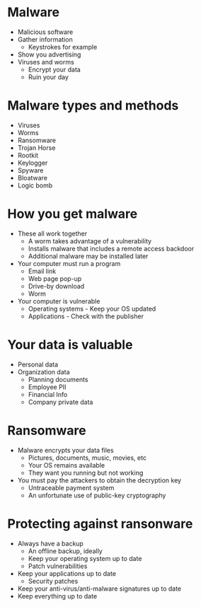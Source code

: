# Malware
- Malicious software
- Gather information
	- Keystrokes for example
- Show you advertising
- Viruses and worms
	- Encrypt your data
	- Ruin your day
# Malware types and methods
- Viruses
- Worms
- Ransomware
- Trojan Horse
- Rootkit
- Keylogger
- Spyware
- Bloatware
- Logic bomb
# How you get malware
- These all work together
	- A worm takes advantage of a vulnerability
	- Installs malware that includes a remote access backdoor
	- Additional malware may be installed later
- Your computer must run a program
	- Email link
	- Web page pop-up
	- Drive-by download
	- Worm
- Your computer is vulnerable
	- Operating systems - Keep your OS updated
	- Applications - Check with the publisher
# Your data is valuable
- Personal data
- Organization data
	- Planning documents
	- Employee PII
	- Financial Info
	- Company private data
# Ransomware
- Malware encrypts your data files
	- Pictures, documents, music, movies, etc
	- Your OS remains available
	- They want you running but not working
- You must pay the attackers to obtain the decryption key
	- Untraceable payment system
	- An unfortunate use of public-key cryptography
# Protecting against ransonware
- Always have a backup
	- An offline backup, ideally
	- Keep your operating system up to date
	- Patch vulnerabilities
- Keep your applications up to date
	- Security patches
- Keep your anti-virus/anti-malware signatures up to date
- Keep everything up to date
